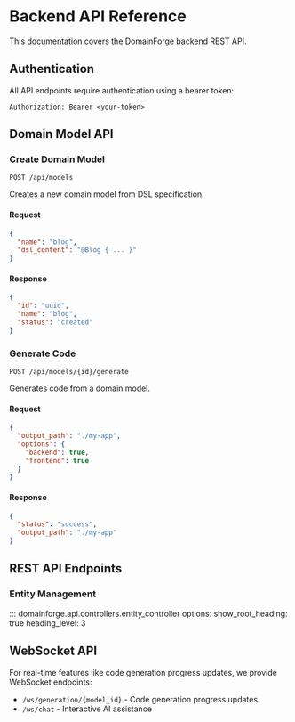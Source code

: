 # Backend API Reference

This documentation covers the DomainForge backend REST API.

## Authentication

All API endpoints require authentication using a bearer token:

```http
Authorization: Bearer <your-token>
```

## Domain Model API

### Create Domain Model

`POST /api/models`

Creates a new domain model from DSL specification.

#### Request

```json
{
  "name": "blog",
  "dsl_content": "@Blog { ... }"
}
```

#### Response

```json
{
  "id": "uuid",
  "name": "blog",
  "status": "created"
}
```

### Generate Code

`POST /api/models/{id}/generate`

Generates code from a domain model.

#### Request

```json
{
  "output_path": "./my-app",
  "options": {
    "backend": true,
    "frontend": true
  }
}
```

#### Response

```json
{
  "status": "success",
  "output_path": "./my-app"
}
```

## REST API Endpoints

### Entity Management

::: domainforge.api.controllers.entity_controller
options:
show_root_heading: true
heading_level: 3

## WebSocket API

For real-time features like code generation progress updates, we provide WebSocket endpoints:

- `/ws/generation/{model_id}` - Code generation progress updates
- `/ws/chat` - Interactive AI assistance
